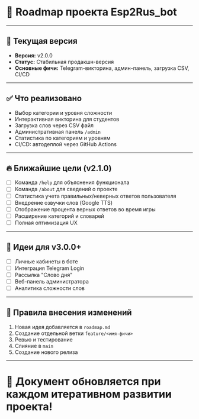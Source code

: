 # 🛃️ Roadmap проекта Esp2Rus_bot

---

## 📅 Текущая версия

- **Версия:** v2.0.0
- **Статус:** Стабильная продакшн-версия
- **Основные фичи:** Telegram-викторина, админ-панель, загрузка CSV, CI/CD

---

## ✅ Что реализовано

- Выбор категории и уровня сложности
- Интерактивная викторина для студентов
- Загрузка слов через CSV файл
- Административная панель `/admin`
- Статистика по категориям и уровням
- CI/CD: автодеплой через GitHub Actions

---

## 🔥 Ближайшие цели (v2.1.0)

- [ ] Команда `/help` для объяснения функционала
- [ ] Команда `/about` для сведений о проекте
- [ ] Статистика учета правильных/неверных ответов пользователя
- [ ] Внедрение озвучки слов (Google TTS)
- [ ] Отображение процента верных ответов во время игры
- [ ] Расширение категорий и словарей
- [ ] Полная оптимизация UX

---

## 🌟 Идеи для v3.0.0+

- [ ] Личные кабинеты в боте
- [ ] Интеграция Telegram Login
- [ ] Рассылка "Слово дня"
- [ ] Веб-панель администратора
- [ ] Аналитика сложности слов

---

## 🔄 Правила внесения изменений

1. Новая идея добавляется в `roadmap.md`
2. Создание отдельной ветки `feature/<имя-фичи>`
3. Ревью и тестирование
4. Слияние в `main`
5. Создание нового релиза

---

# 📍 Документ обновляется при каждом итеративном развитии проекта!
